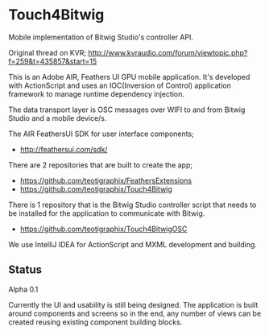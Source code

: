 # Touch4Bitwig
Mobile implementation of Bitwig Studio's controller API.

Original thread on KVR; http://www.kvraudio.com/forum/viewtopic.php?f=259&t=435857&start=15

This is an Adobe AIR, Feathers UI GPU mobile application. It's developed with ActionScript and
uses an IOC(Inversion of Control) application framework to manage runtime dependency injection.

The data transport layer is OSC messages over WIFI to and from Bitwig Studio and a mobile device/s.

The AIR FeathersUI SDK for user interface components;

* http://feathersui.com/sdk/

There are 2 repositories that are built to create the app;

* https://github.com/teotigraphix/FeathersExtensions
* https://github.com/teotigraphix/Touch4Bitwig

There is 1 repository that is the Bitwig Studio controller script that needs to be installed for the application
to communicate with Bitwig.

* https://github.com/teotigraphix/Touch4BitwigOSC

We use IntelliJ IDEA for ActionScript and MXML development and building.

## Status

Alpha 0.1

Currently the UI and usability is still being designed. The application is built around components
and screens so in the end, any number of views can be created reusing existing component
building blocks.